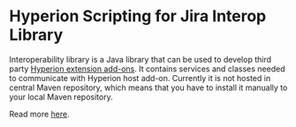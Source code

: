 # Hyperion Scripting for Jira Interop Library
Interoperability library is a Java library that can be used to develop third party [Hyperion extension add-ons](http://www.hyperionscripting.com/). It contains services and classes needed to communicate with Hyperion host add-on. Currently it is not hosted in central Maven repository, which means that you have to install it manually to your local Maven repository.

Read more [here](http://hyperionscripting.com/doc/jira/scripting/latest/#extending-hyperion).
